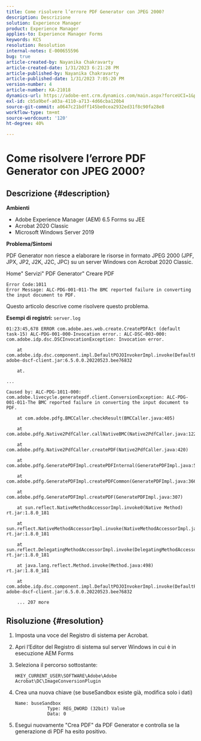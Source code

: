 ```yaml
---
title: Come risolvere l’errore PDF Generator con JPEG 2000?
description: Descrizione
solution: Experience Manager
product: Experience Manager
applies-to: Experience Manager Forms
keywords: KCS
resolution: Resolution
internal-notes: E-000655596
bug: true
article-created-by: Nayanika Chakravarty
article-created-date: 1/31/2023 6:21:28 PM
article-published-by: Nayanika Chakravarty
article-published-date: 1/31/2023 7:05:20 PM
version-number: 4
article-number: KA-21018
dynamics-url: https://adobe-ent.crm.dynamics.com/main.aspx?forceUCI=1&pagetype=entityrecord&etn=knowledgearticle&id=a389240e-94a1-ed11-aad1-6045bd0063aa
exl-id: cb5a9bef-a03a-4110-a713-4d66cba120b4
source-git-commit: a0647c21bdff145be0cea2932ed31f8c90fa28e8
workflow-type: tm+mt
source-wordcount: '120'
ht-degree: 40%

---
```


# Come risolvere l’errore PDF Generator con JPEG 2000?

## Descrizione {#description}


<b>Ambienti</b>

- Adobe Experience Manager (AEM) 6.5 Forms su JEE
- Acrobat 2020 Classic
- Microsoft Windows Server 2019

<b>Problema/Sintomi</b>

PDF Generator non riesce a elaborare le risorse in formato JPEG 2000 (JPF, JPX, JP2, J2K, J2C, JPC) su un server Windows con Acrobat 2020 Classic.

Home&quot; Servizi&quot; PDF Generator&quot; Creare PDF


```
Error Code:1011 
Error Message: ALC-PDG-001-011-The BMC reported failure in converting the input document to PDF.
```


Questo articolo descrive come risolvere questo problema.

<b>Esempi di registri:</b>
`server.log`


```
01:23:45,678 ERROR com.adobe.aes.web.create.CreatePDFAct (default task-15) ALC-PDG-001-000-Invocation error.: ALC-DSC-003-000: com.adobe.idp.dsc.DSCInvocationException: Invocation error.

    at com.adobe.idp.dsc.component.impl.DefaultPOJOInvokerImpl.invoke(DefaultPOJOInvokerImpl.java:152) adobe-dscf-client.jar:6.5.0.0.20220523.bee76832

    at.

...

Caused by: ALC-PDG-1011-000: com.adobe.livecycle.generatepdf.client.ConversionException: ALC-PDG-001-011-The BMC reported failure in converting the input document to PDF.

    at com.adobe.pdfg.BMCCaller.checkResult(BMCCaller.java:405)

    at com.adobe.pdfg.Native2PdfCaller.callNativeBMC(Native2PdfCaller.java:1229)

    at com.adobe.pdfg.Native2PdfCaller.createPDF(Native2PdfCaller.java:420)

    at com.adobe.pdfg.GeneratePDFImpl.createPDFInternal(GeneratePDFImpl.java:527)

    at com.adobe.pdfg.GeneratePDFImpl.createPDFCommon(GeneratePDFImpl.java:366)

    at com.adobe.pdfg.GeneratePDFImpl.createPDF(GeneratePDFImpl.java:307)

    at sun.reflect.NativeMethodAccessorImpl.invoke0(Native Method) rt.jar:1.8.0_181

    at sun.reflect.NativeMethodAccessorImpl.invoke(NativeMethodAccessorImpl.java:62) rt.jar:1.8.0_181

    at sun.reflect.DelegatingMethodAccessorImpl.invoke(DelegatingMethodAccessorImpl.java:43) rt.jar:1.8.0_181

    at java.lang.reflect.Method.invoke(Method.java:498) rt.jar:1.8.0_181

    at com.adobe.idp.dsc.component.impl.DefaultPOJOInvokerImpl.invoke(DefaultPOJOInvokerImpl.java:118) adobe-dscf-client.jar:6.5.0.0.20220523.bee76832

    ... 207 more
```



## Risoluzione {#resolution}


1. Imposta una voce del Registro di sistema per Acrobat.
2. Apri l’Editor del Registro di sistema sul server Windows in cui è in esecuzione AEM Forms
3. Seleziona il percorso sottostante:

   `HKEY_CURRENT_USER\SOFTWARE\Adobe\Adobe Acrobat\DC\ImageConversionPlugin`
4. Crea una nuova chiave (se buseSandbox esiste già, modifica solo i dati)


   ```
   Name: buseSandbox
               Type: REG_DWORD (32bit) Value
               Data: 0
   ```

5. Esegui nuovamente &quot;Crea PDF&quot; da PDF Generator e controlla se la generazione di PDF ha esito positivo.
